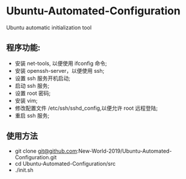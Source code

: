 # Ubuntu-Automated-Configuration
Ubuntu automatic initialization tool

## 程序功能:
- 安装 net-tools, 以便使用 ifconfig 命令;
- 安装 openssh-server，以便使用 ssh;
- 设置 ssh 服务开机启动;
- 启动 ssh 服务;
- 设置 root 密码;
- 安装 vim;
- 修改配置文件 /etc/ssh/sshd_config,以便允许 root 远程登陆;
- 重启 ssh 服务;

## 使用方法
 - git clone git@github.com:New-World-2019/Ubuntu-Automated-Configuration.git
 - cd Ubuntu-Automated-Configuration/src
 - ./init.sh

